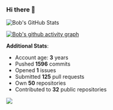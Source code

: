 ### Hi there 👋

![Bob's GitHub Stats](https://github-readme-stats.vercel.app/api?username=Bobthesoftwaredeveloper&show_icons=true&count_private=true&theme=react&hide=stars,prs,issues,contribs)

[![Bob's github activity graph](https://activity-graph.herokuapp.com/graph?username=BobTheSoftwareDeveloper&theme=react-dark)](https://github.com/ashutosh00710/github-readme-activity-graph)

**Additional Stats**:
- Account age: **3** years
- Pushed **1596** commits
- Opened **1** issues
- Submitted **125** pull requests
- Own **50** repositories
- Contributed to **32** public repositories

![](https://komarev.com/ghpvc/?username=BobTheSoftwareDeveloper)
